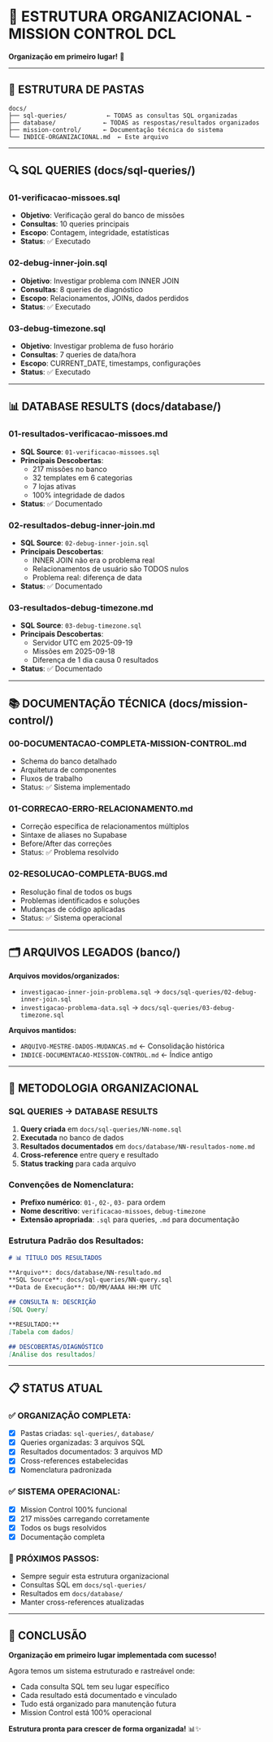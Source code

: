 # 📁 ESTRUTURA ORGANIZACIONAL - MISSION CONTROL DCL

**Organização em primeiro lugar!** 🎯

---

## 📂 ESTRUTURA DE PASTAS

```
docs/
├── sql-queries/           ← TODAS as consultas SQL organizadas
├── database/             ← TODAS as respostas/resultados organizados
├── mission-control/      ← Documentação técnica do sistema
└── INDICE-ORGANIZACIONAL.md  ← Este arquivo
```

---

## 🔍 SQL QUERIES (docs/sql-queries/)

### **01-verificacao-missoes.sql**
- **Objetivo**: Verificação geral do banco de missões
- **Consultas**: 10 queries principais
- **Escopo**: Contagem, integridade, estatísticas
- **Status**: ✅ Executado

### **02-debug-inner-join.sql** 
- **Objetivo**: Investigar problema com INNER JOIN
- **Consultas**: 8 queries de diagnóstico
- **Escopo**: Relacionamentos, JOINs, dados perdidos
- **Status**: ✅ Executado

### **03-debug-timezone.sql**
- **Objetivo**: Investigar problema de fuso horário
- **Consultas**: 7 queries de data/hora
- **Escopo**: CURRENT_DATE, timestamps, configurações
- **Status**: ✅ Executado

---

## 📊 DATABASE RESULTS (docs/database/)

### **01-resultados-verificacao-missoes.md**
- **SQL Source**: `01-verificacao-missoes.sql`
- **Principais Descobertas**:
  - 217 missões no banco
  - 32 templates em 6 categorias  
  - 7 lojas ativas
  - 100% integridade de dados
- **Status**: ✅ Documentado

### **02-resultados-debug-inner-join.md**
- **SQL Source**: `02-debug-inner-join.sql`  
- **Principais Descobertas**:
  - INNER JOIN não era o problema real
  - Relacionamentos de usuário são TODOS nulos
  - Problema real: diferença de data
- **Status**: ✅ Documentado

### **03-resultados-debug-timezone.md**
- **SQL Source**: `03-debug-timezone.sql`
- **Principais Descobertas**:
  - Servidor UTC em 2025-09-19
  - Missões em 2025-09-18
  - Diferença de 1 dia causa 0 resultados
- **Status**: ✅ Documentado

---

## 📚 DOCUMENTAÇÃO TÉCNICA (docs/mission-control/)

### **00-DOCUMENTACAO-COMPLETA-MISSION-CONTROL.md**
- Schema do banco detalhado
- Arquitetura de componentes
- Fluxos de trabalho
- Status: ✅ Sistema implementado

### **01-CORRECAO-ERRO-RELACIONAMENTO.md**
- Correção específica de relacionamentos múltiplos
- Sintaxe de aliases no Supabase
- Before/After das correções
- Status: ✅ Problema resolvido

### **02-RESOLUCAO-COMPLETA-BUGS.md**
- Resolução final de todos os bugs
- Problemas identificados e soluções
- Mudanças de código aplicadas
- Status: ✅ Sistema operacional

---

## 🗂️ ARQUIVOS LEGADOS (banco/)

**Arquivos movidos/organizados:**
- `investigacao-inner-join-problema.sql` → `docs/sql-queries/02-debug-inner-join.sql`
- `investigacao-problema-data.sql` → `docs/sql-queries/03-debug-timezone.sql`

**Arquivos mantidos:**
- `ARQUIVO-MESTRE-DADOS-MUDANCAS.md` ← Consolidação histórica
- `INDICE-DOCUMENTACAO-MISSION-CONTROL.md` ← Índice antigo

---

## 🎯 METODOLOGIA ORGANIZACIONAL

### **SQL QUERIES → DATABASE RESULTS**
1. **Query criada** em `docs/sql-queries/NN-nome.sql`
2. **Executada** no banco de dados
3. **Resultados documentados** em `docs/database/NN-resultados-nome.md`
4. **Cross-reference** entre query e resultado
5. **Status tracking** para cada arquivo

### **Convenções de Nomenclatura:**
- **Prefixo numérico**: `01-`, `02-`, `03-` para ordem
- **Nome descritivo**: `verificacao-missoes`, `debug-timezone`
- **Extensão apropriada**: `.sql` para queries, `.md` para documentação

### **Estrutura Padrão dos Resultados:**
```markdown
# 📊 TÍTULO DOS RESULTADOS

**Arquivo**: docs/database/NN-resultado.md
**SQL Source**: docs/sql-queries/NN-query.sql  
**Data de Execução**: DD/MM/AAAA HH:MM UTC

## CONSULTA N: DESCRIÇÃO
[SQL Query]

**RESULTADO:**
[Tabela com dados]

## DESCOBERTAS/DIAGNÓSTICO
[Análise dos resultados]
```

---

## 📋 STATUS ATUAL

### ✅ ORGANIZAÇÃO COMPLETA:
- [x] Pastas criadas: `sql-queries/`, `database/`
- [x] Queries organizadas: 3 arquivos SQL
- [x] Resultados documentados: 3 arquivos MD
- [x] Cross-references estabelecidas
- [x] Nomenclatura padronizada

### ✅ SISTEMA OPERACIONAL:
- [x] Mission Control 100% funcional
- [x] 217 missões carregando corretamente
- [x] Todos os bugs resolvidos
- [x] Documentação completa

### 🎯 PRÓXIMOS PASSOS:
- Sempre seguir esta estrutura organizacional
- Consultas SQL em `docs/sql-queries/`
- Resultados em `docs/database/`
- Manter cross-references atualizadas

---

## 🚀 CONCLUSÃO

**Organização em primeiro lugar implementada com sucesso!** 

Agora temos um sistema estruturado e rastreável onde:
- Cada consulta SQL tem seu lugar específico
- Cada resultado está documentado e vinculado
- Tudo está organizado para manutenção futura
- Mission Control está 100% operacional

**Estrutura pronta para crescer de forma organizada!** 📊✨